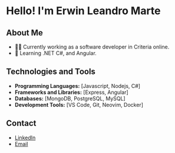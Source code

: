 # Hello! I'm Erwin Leandro Marte

## About Me
- 👩‍💻 Currently working as a software developer in Criteria online.
- 🌱 Learning .NET C#, and Angular.

## Technologies and Tools
- **Programming Languages:** [Javascript, Nodejs, C#]
- **Frameworks and Libraries:** [Express, Angular]
- **Databases:** [MongoDB, PostgreSQL, MySQL]
- **Development Tools:** [VS Code, Git, Neovim, Docker]
  
## Contact
- [LinkedIn]([link_to_your_LinkedIn_profile](https://www.linkedin.com/in/erwinmarte/))
- [Email](mailto:erwin.mdq@gmail.com)
